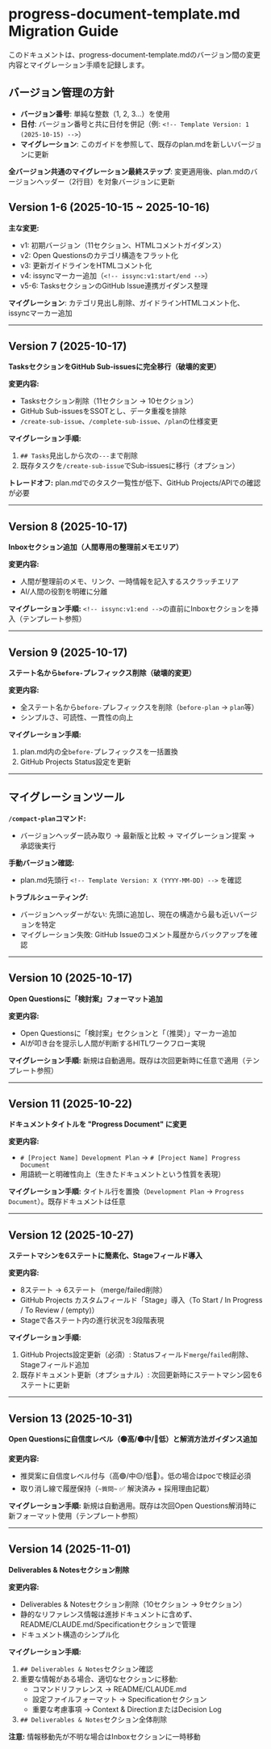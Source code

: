 # progress-document-template.md Migration Guide

このドキュメントは、progress-document-template.mdのバージョン間の変更内容とマイグレーション手順を記録します。

## バージョン管理の方針

- **バージョン番号**: 単純な整数（1, 2, 3...）を使用
- **日付**: バージョン番号と共に日付を併記（例: `<!-- Template Version: 1 (2025-10-15) -->`）
- **マイグレーション**: このガイドを参照して、既存のplan.mdを新しいバージョンに更新

**全バージョン共通のマイグレーション最終ステップ**: 変更適用後、plan.mdのバージョンヘッダー（2行目）を対象バージョンに更新

## Version 1-6 (2025-10-15 ~ 2025-10-16)

**主な変更:**
- v1: 初期バージョン（11セクション、HTMLコメントガイダンス）
- v2: Open Questionsのカテゴリ構造をフラット化
- v3: 更新ガイドラインをHTMLコメント化
- v4: issyncマーカー追加（`<!-- issync:v1:start/end -->`）
- v5-6: TasksセクションのGitHub Issue連携ガイダンス整理

**マイグレーション**: カテゴリ見出し削除、ガイドラインHTMLコメント化、issyncマーカー追加

---

## Version 7 (2025-10-17)

**TasksセクションをGitHub Sub-issuesに完全移行（破壊的変更）**

**変更内容:**
- Tasksセクション削除（11セクション → 10セクション）
- GitHub Sub-issuesをSSOTとし、データ重複を排除
- `/create-sub-issue`、`/complete-sub-issue`、`/plan`の仕様変更

**マイグレーション手順:**
1. `## Tasks`見出しから次の`---`まで削除
2. 既存タスクを`/create-sub-issue`でSub-issuesに移行（オプション）

**トレードオフ:** plan.mdでのタスク一覧性が低下、GitHub Projects/APIでの確認が必要

---

## Version 8 (2025-10-17)

**Inboxセクション追加（人間専用の整理前メモエリア）**

**変更内容:**
- 人間が整理前のメモ、リンク、一時情報を記入するスクラッチエリア
- AI/人間の役割を明確に分離

**マイグレーション手順:**
`<!-- issync:v1:end -->`の直前にInboxセクションを挿入（テンプレート参照）

---

## Version 9 (2025-10-17)

**ステート名から`before-`プレフィックス削除（破壊的変更）**

**変更内容:**
- 全ステート名から`before-`プレフィックスを削除（`before-plan` → `plan`等）
- シンプルさ、可読性、一貫性の向上

**マイグレーション手順:**
1. plan.md内の全`before-`プレフィックスを一括置換
2. GitHub Projects Status設定を更新

---

## マイグレーションツール

**`/compact-plan`コマンド:**
- バージョンヘッダー読み取り → 最新版と比較 → マイグレーション提案 → 承認後実行

**手動バージョン確認:**
- plan.md先頭行 `<!-- Template Version: X (YYYY-MM-DD) -->` を確認

**トラブルシューティング:**
- バージョンヘッダーがない: 先頭に追加し、現在の構造から最も近いバージョンを特定
- マイグレーション失敗: GitHub Issueのコメント履歴からバックアップを確認

---

## Version 10 (2025-10-17)

**Open Questionsに「検討案」フォーマット追加**

**変更内容:**
- Open Questionsに「検討案」セクションと「（推奨）」マーカー追加
- AIが叩き台を提示し人間が判断するHITLワークフロー実現

**マイグレーション手順:**
新規は自動適用。既存は次回更新時に任意で適用（テンプレート参照）

---

## Version 11 (2025-10-22)

**ドキュメントタイトルを "Progress Document" に変更**

**変更内容:**
- `# [Project Name] Development Plan` → `# [Project Name] Progress Document`
- 用語統一と明確性向上（生きたドキュメントという性質を表現）

**マイグレーション手順:**
タイトル行を置換（`Development Plan` → `Progress Document`）。既存ドキュメントは任意

---

## Version 12 (2025-10-27)

**ステートマシンを6ステートに簡素化、Stageフィールド導入**

**変更内容:**
- 8ステート → 6ステート（merge/failed削除）
- GitHub Projects カスタムフィールド「Stage」導入（To Start / In Progress / To Review / (empty)）
- Stageで各ステート内の進行状況を3段階表現

**マイグレーション手順:**
1. GitHub Projects設定更新（必須）: Statusフィールド`merge`/`failed`削除、Stageフィールド追加
2. 既存ドキュメント更新（オプショナル）: 次回更新時にステートマシン図を6ステートに更新

---

## Version 13 (2025-10-31)

**Open Questionsに自信度レベル（🟢高/🟡中/🔴低）と解消方法ガイダンス追加**

**変更内容:**
- 推奨案に自信度レベル付与（高🟢/中🟡/低🔴）。低の場合はpocで検証必須
- 取り消し線で履歴保持（`~質問~` ✅ 解決済み + 採用理由記載）

**マイグレーション手順:**
新規は自動適用。既存は次回Open Questions解消時に新フォーマット使用（テンプレート参照）

---

## Version 14 (2025-11-01)

**Deliverables & Notesセクション削除**

**変更内容:**
- Deliverables & Notesセクション削除（10セクション → 9セクション）
- 静的なリファレンス情報は進捗ドキュメントに含めず、README/CLAUDE.md/Specificationセクションで管理
- ドキュメント構造のシンプル化

**マイグレーション手順:**
1. `## Deliverables & Notes`セクション確認
2. 重要な情報がある場合、適切なセクションに移動:
   - コマンドリファレンス → README/CLAUDE.md
   - 設定ファイルフォーマット → Specificationセクション
   - 重要な考慮事項 → Context & DirectionまたはDecision Log
3. `## Deliverables & Notes`セクション全体削除

**注意:** 情報移動先が不明な場合はInboxセクションに一時移動

